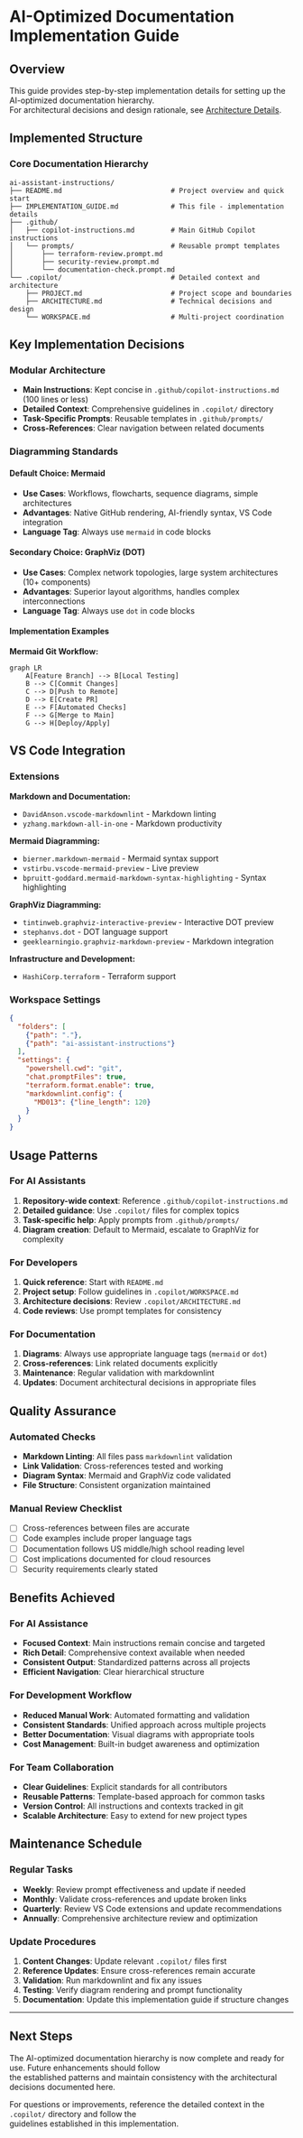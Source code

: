 # AI-Optimized Documentation Implementation Guide

## Overview

This guide provides step-by-step implementation details for setting up the AI-optimized documentation hierarchy.  
For architectural decisions and design rationale, see [Architecture Details](.copilot/ARCHITECTURE.md).

## Implemented Structure

### Core Documentation Hierarchy

```text
ai-assistant-instructions/
├── README.md                           # Project overview and quick start
├── IMPLEMENTATION_GUIDE.md             # This file - implementation details
├── .github/
│   ├── copilot-instructions.md         # Main GitHub Copilot instructions
│   └── prompts/                        # Reusable prompt templates
│       ├── terraform-review.prompt.md
│       ├── security-review.prompt.md
│       └── documentation-check.prompt.md
└── .copilot/                           # Detailed context and architecture
    ├── PROJECT.md                      # Project scope and boundaries
    ├── ARCHITECTURE.md                 # Technical decisions and design
    └── WORKSPACE.md                    # Multi-project coordination
```

## Key Implementation Decisions

### Modular Architecture

- **Main Instructions**: Kept concise in `.github/copilot-instructions.md` (100 lines or less)
- **Detailed Context**: Comprehensive guidelines in `.copilot/` directory
- **Task-Specific Prompts**: Reusable templates in `.github/prompts/`
- **Cross-References**: Clear navigation between related documents

### Diagramming Standards

#### Default Choice: Mermaid

- **Use Cases**: Workflows, flowcharts, sequence diagrams, simple architectures
- **Advantages**: Native GitHub rendering, AI-friendly syntax, VS Code integration
- **Language Tag**: Always use `mermaid` in code blocks

#### Secondary Choice: GraphViz (DOT)

- **Use Cases**: Complex network topologies, large system architectures (10+ components)
- **Advantages**: Superior layout algorithms, handles complex interconnections
- **Language Tag**: Always use `dot` in code blocks

#### Implementation Examples

**Mermaid Git Workflow:**

```mermaid
graph LR
    A[Feature Branch] --> B[Local Testing]
    B --> C[Commit Changes]
    C --> D[Push to Remote]
    D --> E[Create PR]
    E --> F[Automated Checks]
    F --> G[Merge to Main]
    G --> H[Deploy/Apply]
```

## VS Code Integration

### Extensions

**Markdown and Documentation:**

- `DavidAnson.vscode-markdownlint` - Markdown linting
- `yzhang.markdown-all-in-one` - Markdown productivity

**Mermaid Diagramming:**

- `bierner.markdown-mermaid` - Mermaid syntax support
- `vstirbu.vscode-mermaid-preview` - Live preview
- `bpruitt-goddard.mermaid-markdown-syntax-highlighting` - Syntax highlighting

**GraphViz Diagramming:**

- `tintinweb.graphviz-interactive-preview` - Interactive DOT preview
- `stephanvs.dot` - DOT language support
- `geeklearningio.graphviz-markdown-preview` - Markdown integration

**Infrastructure and Development:**

- `HashiCorp.terraform` - Terraform support

### Workspace Settings

```json
{
  "folders": [
    {"path": "."},
    {"path": "ai-assistant-instructions"}
  ],
  "settings": {
    "powershell.cwd": "git",
    "chat.promptFiles": true,
    "terraform.format.enable": true,
    "markdownlint.config": {
      "MD013": {"line_length": 120}
    }
  }
}
```

## Usage Patterns

### For AI Assistants

1. **Repository-wide context**: Reference `.github/copilot-instructions.md`
2. **Detailed guidance**: Use `.copilot/` files for complex topics
3. **Task-specific help**: Apply prompts from `.github/prompts/`
4. **Diagram creation**: Default to Mermaid, escalate to GraphViz for complexity

### For Developers

1. **Quick reference**: Start with `README.md`
2. **Project setup**: Follow guidelines in `.copilot/WORKSPACE.md`
3. **Architecture decisions**: Review `.copilot/ARCHITECTURE.md`
4. **Code reviews**: Use prompt templates for consistency

### For Documentation

1. **Diagrams**: Always use appropriate language tags (`mermaid` or `dot`)
2. **Cross-references**: Link related documents explicitly
3. **Maintenance**: Regular validation with markdownlint
4. **Updates**: Document architectural decisions in appropriate files

## Quality Assurance

### Automated Checks

- **Markdown Linting**: All files pass `markdownlint` validation
- **Link Validation**: Cross-references tested and working
- **Diagram Syntax**: Mermaid and GraphViz code validated
- **File Structure**: Consistent organization maintained

### Manual Review Checklist

- [ ] Cross-references between files are accurate
- [ ] Code examples include proper language tags
- [ ] Documentation follows US middle/high school reading level
- [ ] Cost implications documented for cloud resources
- [ ] Security requirements clearly stated

## Benefits Achieved

### For AI Assistance

- **Focused Context**: Main instructions remain concise and targeted
- **Rich Detail**: Comprehensive context available when needed
- **Consistent Output**: Standardized patterns across all projects
- **Efficient Navigation**: Clear hierarchical structure

### For Development Workflow

- **Reduced Manual Work**: Automated formatting and validation
- **Consistent Standards**: Unified approach across multiple projects
- **Better Documentation**: Visual diagrams with appropriate tools
- **Cost Management**: Built-in budget awareness and optimization

### For Team Collaboration

- **Clear Guidelines**: Explicit standards for all contributors
- **Reusable Patterns**: Template-based approach for common tasks
- **Version Control**: All instructions and contexts tracked in git
- **Scalable Architecture**: Easy to extend for new project types

## Maintenance Schedule

### Regular Tasks

- **Weekly**: Review prompt effectiveness and update if needed
- **Monthly**: Validate cross-references and update broken links
- **Quarterly**: Review VS Code extensions and update recommendations
- **Annually**: Comprehensive architecture review and optimization

### Update Procedures

1. **Content Changes**: Update relevant `.copilot/` files first
2. **Reference Updates**: Ensure cross-references remain accurate
3. **Validation**: Run markdownlint and fix any issues
4. **Testing**: Verify diagram rendering and prompt functionality
5. **Documentation**: Update this implementation guide if structure changes

---

## Next Steps

The AI-optimized documentation hierarchy is now complete and ready for use. Future enhancements should follow  
the established patterns and maintain consistency with the architectural decisions documented here.

For questions or improvements, reference the detailed context in the `.copilot/` directory and follow the  
guidelines established in this implementation.
